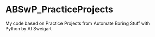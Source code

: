 # ABSwP_PracticeProjects
My code based on Practice Projects from Automate Boring Stuff with Python by Al Sweigart
